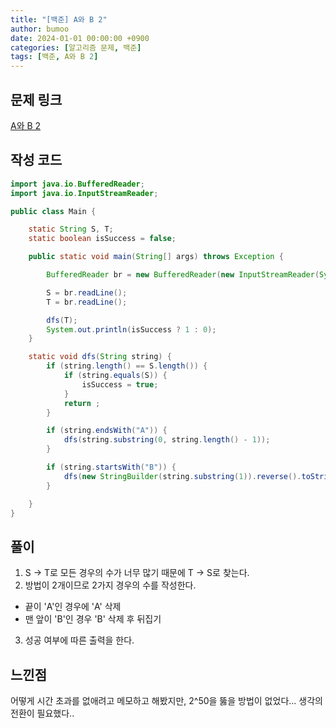 ```yaml
---
title: "[백준] A와 B 2"
author: bumoo
date: 2024-01-01 00:00:00 +0900
categories: [알고리즘 문제, 백준]
tags: [백준, A와 B 2]
---
```


## 문제 링크

[A와 B 2](https://www.acmicpc.net/problem/12919)

## 작성 코드

```java
import java.io.BufferedReader;
import java.io.InputStreamReader;

public class Main {

    static String S, T;
    static boolean isSuccess = false;

    public static void main(String[] args) throws Exception {

        BufferedReader br = new BufferedReader(new InputStreamReader(System.in));

        S = br.readLine();
        T = br.readLine();

        dfs(T);
        System.out.println(isSuccess ? 1 : 0);
    }

    static void dfs(String string) {
        if (string.length() == S.length()) {
            if (string.equals(S)) {
                isSuccess = true;
            }
            return ;
        }

        if (string.endsWith("A")) {
            dfs(string.substring(0, string.length() - 1));
        }

        if (string.startsWith("B")) {
            dfs(new StringBuilder(string.substring(1)).reverse().toString());
        }

    }
}

```

## 풀이
1. S → T로 모든 경우의 수가 너무 많기 때문에 T → S로 찾는다.
2. 방법이 2개이므로 2가지 경우의 수를 작성한다.
  - 끝이 'A'인 경우에 'A' 삭제
  - 맨 앞이 'B'인 경우 'B' 삭제 후 뒤집기
3. 성공 여부에 따른 출력을 한다.

## 느낀점
어떻게 시간 초과를 없애려고 메모하고 해봤지만, 2^50을 뚫을 방법이 없었다... 생각의 전환이 필요했다..
